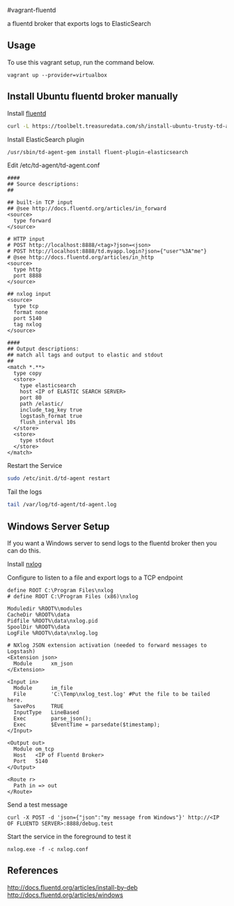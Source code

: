 #vagrant-fluentd

a fluentd broker that exports logs to ElasticSearch

## Usage

To use this vagrant setup, run the command below.
```
vagrant up --provider=virtualbox
```

## Install Ubuntu fluentd broker manually

Install [fluentd](http://docs.fluentd.org/articles/install-by-deb)

```bash
curl -L https://toolbelt.treasuredata.com/sh/install-ubuntu-trusty-td-agent2.sh | sh
```

Install ElasticSearch plugin
```bash
/usr/sbin/td-agent-gem install fluent-plugin-elasticsearch
```

Edit /etc/td-agent/td-agent.conf
```
####
## Source descriptions:
##

## built-in TCP input
## @see http://docs.fluentd.org/articles/in_forward
<source>
  type forward
</source>

# HTTP input
# POST http://localhost:8888/<tag>?json=<json>
# POST http://localhost:8888/td.myapp.login?json={"user"%3A"me"}
# @see http://docs.fluentd.org/articles/in_http
<source>
  type http
  port 8888
</source>

## nxlog input
<source>
  type tcp
  format none
  port 5140
  tag nxlog
</source>

####
## Output descriptions:
## match all tags and output to elastic and stdout
##
<match *.**>
  type copy
  <store>
    type elasticsearch
    host <IP of ELASTIC SEARCH SERVER>
    port 80
    path /elastic/
    include_tag_key true
    logstash_format true
    flush_interval 10s
  </store>
  <store>
    type stdout
  </store>
</match>
```

Restart the Service

``` bash
sudo /etc/init.d/td-agent restart
```

Tail the logs

``` bash
tail /var/log/td-agent/td-agent.log
```


## Windows Server Setup

If you want a Windows server to send logs to the fluentd broker then you can do this.

Install [nxlog](http://docs.fluentd.org/articles/windows)

Configure to listen to a file and export logs to a TCP endpoint
```
define ROOT C:\Program Files\nxlog
# define ROOT C:\Program Files (x86)\nxlog

Moduledir %ROOT%\modules
CacheDir %ROOT%\data
Pidfile %ROOT%\data\nxlog.pid
SpoolDir %ROOT%\data
LogFile %ROOT%\data\nxlog.log

# NXlog JSON extension activation (needed to forward messages to Logstash)
<Extension json>
  Module      xm_json
</Extension>

<Input in>
  Module      im_file
  File        'C:\Temp\nxlog_test.log' #Put the file to be tailed here.
  SavePos     TRUE
  InputType   LineBased
  Exec	      parse_json();
  Exec        $EventTime = parsedate($timestamp);
</Input>

<Output out>
  Module om_tcp
  Host   <IP of Fluentd Broker>
  Port   5140
</Output>

<Route r>
  Path in => out
</Route>

```

Send a test message
```
curl -X POST -d 'json={"json":"my message from Windows"}' http://<IP OF FLUENTD SERVER>:8888/debug.test
```

Start the service in the foreground to test it
```
nxlog.exe -f -c nxlog.conf
```

## References

http://docs.fluentd.org/articles/install-by-deb
http://docs.fluentd.org/articles/windows
